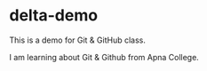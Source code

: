 # delta-demo
This is a demo for Git &amp; GitHub class.

I am learning about Git & Github from Apna College.
